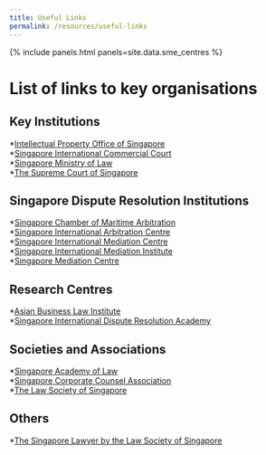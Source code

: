 ```yaml
---
title: Useful Links
permalink: /resources/useful-links
---
```


{% include panels.html panels=site.data.sme_centres %}

# List of links to key organisations

## Key Institutions
*[Intellectual Property Office of Singapore](https://www.ipos.gov.sg/) <br>
*[Singapore International Commercial Court](https://www.sicc.gov.sg/) <br>
*[Singapore Ministry of Law](https://www.mlaw.gov.sg/) <br>
*[The Supreme Court of Singapore](https://www.supremecourt.gov.sg/) <br>

## Singapore Dispute Resolution Institutions
*[Singapore Chamber of Maritime Arbitration](https://www.scma.org.sg/) <br>
*[Singapore International Arbitration Centre](http://www.siac.org.sg/) <br>
*[Singapore International Mediation Centre ](https://simc.com.sg/) <br>
*[Singapore International Mediation Institute](https://www.simi.org.sg/) <br>
*[Singapore Mediation Centre](https://www.mediation.com.sg/) <br>

## Research Centres
*[Asian Business Law Institute](https://abli.asia/) <br>
*[Singapore International Dispute Resolution Academy](https://sidra.smu.edu.sg/) <br>

## Societies and Associations
*[Singapore Academy of Law](https://abli.asia/) <br>
*[Singapore Corporate Counsel Association](https://www.scca.org.sg/) <br>
*[The Law Society of Singapore](https://www.lawsociety.org.sg/) <br>

## Others
*[The Singapore Lawyer by the Law Society of Singapore](https://www.thesingaporelawyer.com/) <br>
